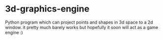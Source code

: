# 3d-graphics-engine
Python program which can project points and shapes in 3d space to a 2d window.
it pretty much barely works but hopefully it soon will act as a game engine :)
